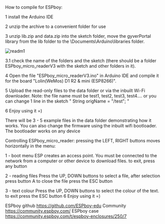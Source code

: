 How to compile for ESPboy:

1 install the Arduino IDE

2 unzip the archive to a convenient folder for use

3 unzip lib.zip and data.zip into the sketch folder, move the gyverPortal library from the lib folder to the \Documents\Arduino\libraries folder.

![readm1](https://github.com/Sasha-Yagupov2010/ESPboy_micro_reader/assets/150813595/069f1e08-8c92-4a1b-9f25-d69f1991ec1a)

3.1 check the name of the folders and the sketch (there should be a folder ESPboy_micro_readerV3 with the sketch and other folders in it).

4 Open the file "ESPboy_micro_readerV3.ino" in Arduino IDE and compile it for the board "Lolin(WeMos) D1 R2 & mini (ESP8266)".

5 Upload the read-only files to the data folder or via the inbuilt Wi-Fi downloader.
Note: the file name must be test1, test2, test3, test4.... or you can change 1 line in the sketch
" String origName = "/test"; "

6 Enjoy using it =)

There will be 3 - 5 example files in the data folder demonstrating how it works.
You can also change the firmware using the inbuilt wifi bootloader.
The bootloader works on any device




Controlling ESPboy_micro_reader:
pressing the LEFT, RIGHT buttons moves horizontally in the menu:  

1 - boot menu
ESP creates an access point.
You must be connected to the network from a computer or other device to download files.
to exit, press any button 

2 - reading files
Press the UP, DOWN buttons to select a file, 
after selection press button A
to close the file press the ESC button

3 - text colour
Press the UP, DOWN buttons to select the colour of the text.
to exit press the ESC button
6 Enjoy using it =)



ESPboy github https://github.com/ESPboy-edu
Community https://community.espboy.com/
ESPboy case https://community.espboy.com/t/espboy-enclosures/250/7


